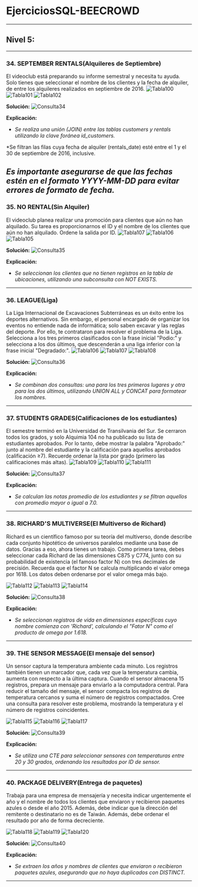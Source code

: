 # EjerciciosSQL-BEECROWD 
--- 
## Nivel 5: 
--- 

### 34. SEPTEMBER RENTALS(Alquileres de Septiembre) 
El videoclub está preparando su informe semestral y necesita tu ayuda. Solo tienes que seleccionar el nombre de los clientes y la fecha de alquiler, de entre los alquileres realizados en septiembre de 2016.
![Tabla100](imagenes/Tabla100.png) 
![Tabla101](imagenes/Tabla101.png) 
![Tabla102](imagenes/Tabla102.png) 

**Solución:**
![Consulta34](imagenes/Consulta34.png) 

**Explicación:** 
* *Se realiza una unión (JOIN) entre las tablas customers y rentals utilizando la clave foránea id_customers.*

*Se filtran las filas cuya fecha de alquiler (rentals_date) esté entre el 1 y el 30 de septiembre de 2016, inclusive.

*Es importante asegurarse de que las fechas estén en el formato YYYY-MM-DD para evitar errores de formato de fecha.* 
---

### 35. NO RENTAL(Sin Alquiler) 
El videoclub planea realizar una promoción para clientes que aún no han alquilado.
Su tarea es proporcionarnos el ID y el nombre de los clientes que aún no han alquilado. Ordene la salida por ID.
![Tabla107](imagenes/Tabla103.png) 
![Tabla106](imagenes/Tabla104.png) 
![Tabla105](imagenes/Tabla105.png) 

**Solución:**
![Consulta35](imagenes/Consulta35.png) 

**Explicación:** 
* *Se seleccionan los clientes que no tienen registros en la tabla de ubicaciones, utilizando una subconsulta con NOT EXISTS.* 
---


### 36. LEAGUE(Liga) 
La Liga Internacional de Excavaciones Subterráneas es un éxito entre los deportes alternativos. Sin embargo, el personal encargado de organizar los eventos no entiende nada de informática; solo saben excavar y las reglas del deporte. Por ello, te contrataron para resolver el problema de la Liga.
Selecciona a los tres primeros clasificados con la frase inicial "Podio:" y selecciona a los dos últimos, que descenderán a una liga inferior con la frase inicial "Degradado:".
![Tabla106](imagenes/Tabla106.png) 
![Tabla107](imagenes/Tabla107.png) 
![Tabla108](imagenes/Tabla108.png) 

**Solución:**
![Consulta36](imagenes/Consulta36.png) 

**Explicación:** 
* *Se combinan dos consultas: una para los tres primeros lugares y otra para los dos últimos, utilizando UNION ALL y CONCAT para formatear los nombres.* 
---

### 37. STUDENTS GRADES(Calificaciones de los estudiantes) 
El semestre terminó en la Universidad de Transilvania del Sur. Se cerraron todos los grados, y solo Alquimia 104 no ha publicado su lista de estudiantes aprobados.
Por lo tanto, debe mostrar la palabra "Aprobado:" junto al nombre del estudiante y la calificación para aquellos aprobados (calificación ≥7).
Recuerde ordenar la lista por grado (primero las calificaciones más altas).
![Tabla109](imagenes/Tabla109.png) 
![Tabla110](imagenes/Tabla110.png) 
![Tabla111](imagenes/Tabla111.png) 

**Solución:**
![Consulta37](imagenes/Consulta37.png) 

**Explicación:** 
* *Se calculan las notas promedio de los estudiantes y se filtran aquellos con promedio mayor o igual a 7.0.* 
---

### 38. RICHARD'S MULTIVERSE(El Multiverso de Richard) 
Richard es un científico famoso por su teoría del multiverso, donde describe cada conjunto hipotético de universos paralelos mediante una base de datos. Gracias a eso, ahora tienes un trabajo.
Como primera tarea, debes seleccionar cada Richard de las dimensiones C875 y C774, junto con su probabilidad de existencia (el famoso factor N) con tres decimales de precisión.
Recuerda que el factor N se calcula multiplicando el valor omega por 1618. Los datos deben ordenarse por el valor omega más bajo.

![Tabla112](imagenes/Tabla112.png) 
![Tabla113](imagenes/Tabla113.png) 
![Tabla114](imagenes/Tabla114.png) 

**Solución:**
![Consulta38](imagenes/Consulta38.png) 

**Explicación:** 
* *Se seleccionan registros de vida en dimensiones específicas cuyo nombre comienza con 'Richard', calculando el "Fator N" como el producto de omega por 1.618.* 
---

### 39. THE SENSOR MESSAGE(El mensaje del sensor) 
Un sensor captura la temperatura ambiente cada minuto. Los registros también tienen un marcador que, cada vez que la temperatura cambia, aumenta con respecto a la última captura. Cuando el sensor almacena 15 registros, prepara un mensaje para enviarlo a la computadora central. Para reducir el tamaño del mensaje, el sensor compacta los registros de temperatura cercanos y suma el número de registros compactados. Cree una consulta para resolver este problema, mostrando la temperatura y el número de registros coincidentes.

![Tabla115](imagenes/Tabla115.png) 
![Tabla116](imagenes/Tabla116.png) 
![Tabla117](imagenes/Tabla117.png) 

**Solución:**
![Consulta39](imagenes/Consulta39.png) 

**Explicación:** 
* *Se utiliza una CTE para seleccionar sensores con temperaturas entre 20 y 30 grados, ordenando los resultados por ID de sensor.* 
---

### 40. PACKAGE DELIVERY(Entrega de paquetes)
Trabaja para una empresa de mensajería y necesita indicar urgentemente el año y el nombre de todos los clientes que enviaron y recibieron paquetes azules o desde el año 2015. Además, debe indicar que la dirección del remitente o destinatario no es de Taiwán. Además, debe ordenar el resultado por año de forma decreciente. 

![Tabla118](imagenes/Tabla118.png) 
![Tabla119](imagenes/Tabla119.png) 
![Tabla120](imagenes/Tabla120.png) 

**Solución:**
![Consulta40](imagenes/Consulta40.png) 

**Explicación:** 
* *Se extraen los años y nombres de clientes que enviaron o recibieron paquetes azules, asegurando que no haya duplicados con DISTINCT.* 
---
